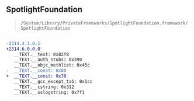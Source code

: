 ## SpotlightFoundation

> `/System/Library/PrivateFrameworks/SpotlightFoundation.framework/SpotlightFoundation`

```diff

-2314.4.1.0.1
+2314.6.0.0.0
   __TEXT.__text: 0x82f8
   __TEXT.__auth_stubs: 0x390
   __TEXT.__objc_methlist: 0x45c
-  __TEXT.__const: 0x80
+  __TEXT.__const: 0x78
   __TEXT.__gcc_except_tab: 0x1cc
   __TEXT.__cstring: 0x312
   __TEXT.__oslogstring: 0x7f1

```
